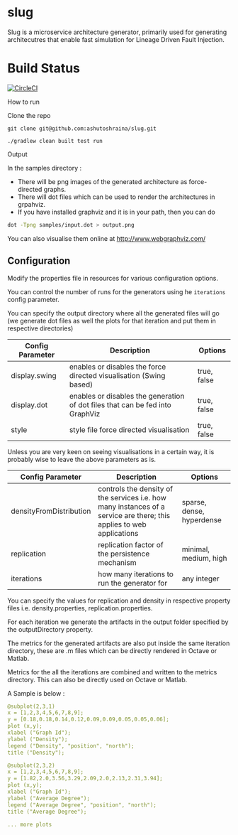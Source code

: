 # slug

Slug is a microservice architecture generator, primarily used for generating architecutres that enable fast simulation for Lineage Driven Fault Injection.

# Build Status

[![CircleCI](https://circleci.com/gh/ashutoshraina/slug/tree/master.svg?style=svg)](https://circleci.com/gh/ashutoshraina/slug/tree/master)

How to run

Clone the repo

```
git clone git@github.com:ashutoshraina/slug.git

```

```
./gradlew clean built test run
```

Output

In the samples directory : 

* There will be png images of the generated architecture as force-directed graphs.
* There will dot files which can be used to render the architectures in grpahviz.
* If you have installed graphviz and it is in your path, then you can do 

``` bash
dot -Tpng samples/input.dot > output.png

```

You can also visualise them online at http://www.webgraphviz.com/


## Configuration


Modify the properties file in resources for various configuration options.

You can control the number of runs for the generators using he ```iterations``` config parameter.

You can specify the output directory where all the generated files will go (we generate dot files as well the plots for that iteration and put them in respective directories)


| Config Parameter | Description | Options
| --- | --- | --- |
|display.swing |  enables or disables the force directed visualisation (Swing based) | true, false |
| display.dot | enables or disables the generation of dot files that can be fed into GraphViz| true, false|
|style|style file force directed visualisation| true, false|

Unless you are very keen on seeing visualisations in a certain way, it is probably wise to leave the above parameters as is.


| Config Parameter | Description | Options
| --- | --- | --- |
|densityFromDistribution | controls the density of the services i.e. how many instances of a service are there; this applies to web applications | sparse, dense, hyperdense |
| replication | replication factor of the persistence mechanism | minimal, medium, high|
|iterations|how many iterations to run the generator for| any integer|

You can specify the values for replication and density in respective property files i.e. density.properties, replication.properties.

For each iteration we generate the artifacts in the output folder specified by the outputDirectory property.

The metrics for the generated artifacts are also put inside the same iteration directory, these are .m files which can be directly rendered in Octave or Matlab.

Metrics for the all the iterations are combined and written to the metrics directory. This can also be directly used on Octave or Matlab.

A Sample is below :

``` yml
@subplot(2,3,1)
x = [1,2,3,4,5,6,7,8,9];
y = [0.18,0.18,0.14,0.12,0.09,0.09,0.05,0.05,0.06];
plot (x,y);
xlabel ("Graph Id");
ylabel ("Density");
legend ("Density", "position", "north");
title ("Density");

@subplot(2,3,2)
x = [1,2,3,4,5,6,7,8,9];
y = [1.82,2.0,3.56,3.29,2.09,2.0,2.13,2.31,3.94];
plot (x,y);
xlabel ("Graph Id");
ylabel ("Average Degree");
legend ("Average Degree", "position", "north");
title ("Average Degree");

... more plots
```

